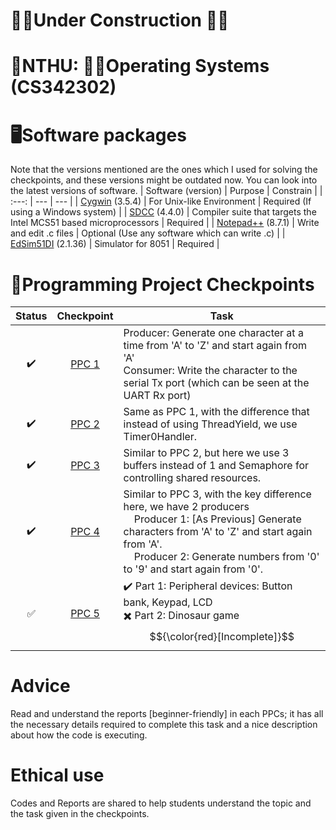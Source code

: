 # 👷‍♂️Under Construction 👷‍♂️
# 🏫NTHU: 🧑‍🏫Operating Systems (CS342302)

# 🖥️Software packages
Note that the versions mentioned are the ones which I used for solving the checkpoints, and these versions might be outdated now. You can look into the latest versions of software.
| Software (version) | Purpose | Constrain |
| :---:         |     ---     |   ---     | 
| [Cygwin](https://www.cygwin.com/) (3.5.4)  | For Unix-like Environment   |  Required (If using a Windows system) |
| [SDCC](https://sdcc.sourceforge.net/) (4.4.0)     | Compiler suite that targets the Intel MCS51 based microprocessors       |  Required | 
| [Notepad++](https://notepad-plus-plus.org/) (8.7.1)    | Write and edit .c files       |   Optional (Use any software which can write .c)  |
| [EdSim51DI](https://edsim51.com/) (2.1.36)   | Simulator for 8051       |  Required  |


# 📑Programming Project Checkpoints

| Status | Checkpoint | Task |
| :---:         |     :---:      |          --- |
| ✔️  | [PPC 1](https://github.com/Snehitc/NTHU-Operating-Systems-CS342302/tree/main/ppc1)     | Producer: Generate one character at a time from 'A' to 'Z' and start again from 'A'  <br/>Consumer: Write the character to the serial Tx port (which can be seen at the UART Rx port)    |
| ✔️     | [PPC 2](https://github.com/Snehitc/NTHU-Operating-Systems-CS342302/tree/main/ppc2)       | Same as PPC 1, with the difference that instead of using ThreadYield, we use Timer0Handler.      |
| ✔️     | [PPC 3](https://github.com/Snehitc/NTHU-Operating-Systems-CS342302/tree/main/ppc3)       | Similar to PPC 2, but here we use 3 buffers instead of 1 and Semaphore for controlling shared resources.   |
| ✔️     | [PPC 4](https://github.com/Snehitc/NTHU-Operating-Systems-CS342302/tree/main/ppc4)       | Similar to PPC 3, with the key difference here, we have 2 producers <br/>  <div>&nbsp;&nbsp;&nbsp;&nbsp;Producer 1: [As Previous] Generate characters from 'A' to 'Z' and start again from 'A'. <br/> &nbsp;&nbsp;&nbsp;&nbsp;Producer 2: Generate numbers from '0' to '9' and start again from '0'.</div>   |
| ✅     | [PPC 5](https://github.com/Snehitc/NTHU-Operating-Systems-CS342302/tree/main/ppc5)       | ✔️ Part 1: Peripheral devices: Button bank, Keypad, LCD  <br/> ✖️ Part 2: Dinosaur game $${\color{red}[Incomplete]}$$      |

# Advice
Read and understand the reports [beginner-friendly] in each PPCs; it has all the necessary details required to complete this task and a nice description about how the code is executing. 

# Ethical use
Codes and Reports are shared to help students understand the topic and the task given in the checkpoints.
